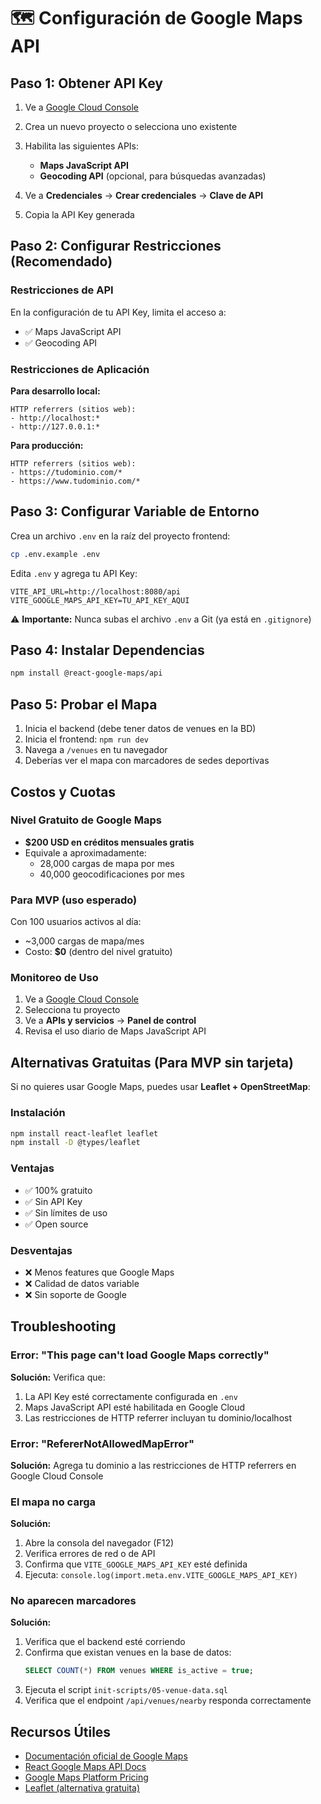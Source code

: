 # 🗺️ Configuración de Google Maps API

## Paso 1: Obtener API Key

1. Ve a [Google Cloud Console](https://console.cloud.google.com/)
2. Crea un nuevo proyecto o selecciona uno existente
3. Habilita las siguientes APIs:
   - **Maps JavaScript API**
   - **Geocoding API** (opcional, para búsquedas avanzadas)

4. Ve a **Credenciales** → **Crear credenciales** → **Clave de API**
5. Copia la API Key generada

## Paso 2: Configurar Restricciones (Recomendado)

### Restricciones de API
En la configuración de tu API Key, limita el acceso a:
- ✅ Maps JavaScript API
- ✅ Geocoding API

### Restricciones de Aplicación
**Para desarrollo local:**
```
HTTP referrers (sitios web):
- http://localhost:*
- http://127.0.0.1:*
```

**Para producción:**
```
HTTP referrers (sitios web):
- https://tudominio.com/*
- https://www.tudominio.com/*
```

## Paso 3: Configurar Variable de Entorno

Crea un archivo `.env` en la raíz del proyecto frontend:

```bash
cp .env.example .env
```

Edita `.env` y agrega tu API Key:

```env
VITE_API_URL=http://localhost:8080/api
VITE_GOOGLE_MAPS_API_KEY=TU_API_KEY_AQUI
```

⚠️ **Importante:** Nunca subas el archivo `.env` a Git (ya está en `.gitignore`)

## Paso 4: Instalar Dependencias

```bash
npm install @react-google-maps/api
```

## Paso 5: Probar el Mapa

1. Inicia el backend (debe tener datos de venues en la BD)
2. Inicia el frontend: `npm run dev`
3. Navega a `/venues` en tu navegador
4. Deberías ver el mapa con marcadores de sedes deportivas

## Costos y Cuotas

### Nivel Gratuito de Google Maps
- **$200 USD en créditos mensuales gratis**
- Equivale a aproximadamente:
  - 28,000 cargas de mapa por mes
  - 40,000 geocodificaciones por mes

### Para MVP (uso esperado)
Con 100 usuarios activos al día:
- ~3,000 cargas de mapa/mes
- Costo: **$0** (dentro del nivel gratuito)

### Monitoreo de Uso
1. Ve a [Google Cloud Console](https://console.cloud.google.com/)
2. Selecciona tu proyecto
3. Ve a **APIs y servicios** → **Panel de control**
4. Revisa el uso diario de Maps JavaScript API

## Alternativas Gratuitas (Para MVP sin tarjeta)

Si no quieres usar Google Maps, puedes usar **Leaflet + OpenStreetMap**:

### Instalación
```bash
npm install react-leaflet leaflet
npm install -D @types/leaflet
```

### Ventajas
- ✅ 100% gratuito
- ✅ Sin API Key
- ✅ Sin límites de uso
- ✅ Open source

### Desventajas
- ❌ Menos features que Google Maps
- ❌ Calidad de datos variable
- ❌ Sin soporte de Google

## Troubleshooting

### Error: "This page can't load Google Maps correctly"
**Solución:** Verifica que:
1. La API Key esté correctamente configurada en `.env`
2. Maps JavaScript API esté habilitada en Google Cloud
3. Las restricciones de HTTP referrer incluyan tu dominio/localhost

### Error: "RefererNotAllowedMapError"
**Solución:** Agrega tu dominio a las restricciones de HTTP referrers en Google Cloud Console

### El mapa no carga
**Solución:**
1. Abre la consola del navegador (F12)
2. Verifica errores de red o de API
3. Confirma que `VITE_GOOGLE_MAPS_API_KEY` esté definida
4. Ejecuta: `console.log(import.meta.env.VITE_GOOGLE_MAPS_API_KEY)`

### No aparecen marcadores
**Solución:**
1. Verifica que el backend esté corriendo
2. Confirma que existan venues en la base de datos:
   ```sql
   SELECT COUNT(*) FROM venues WHERE is_active = true;
   ```
3. Ejecuta el script `init-scripts/05-venue-data.sql`
4. Verifica que el endpoint `/api/venues/nearby` responda correctamente

## Recursos Útiles

- [Documentación oficial de Google Maps](https://developers.google.com/maps/documentation)
- [React Google Maps API Docs](https://react-google-maps-api-docs.netlify.app/)
- [Google Maps Platform Pricing](https://mapsplatform.google.com/pricing/)
- [Leaflet (alternativa gratuita)](https://leafletjs.com/)

